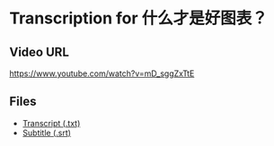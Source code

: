 # Transcription for 什么才是好图表？
## Video URL
https://www.youtube.com/watch?v=mD_sggZxTtE
 
## Files
- [Transcript (.txt)](./transcript.txt)
- [Subtitle (.srt)](./transcript.srt)
